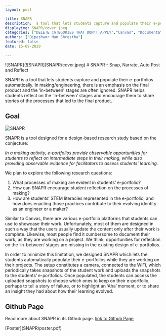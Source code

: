 ```yaml
---
layout: post

title: SNAPR
description:  a tool that lets students capture and populate their e-portfolios
displayimg: SNAPR/cover.jpeg
categories: ["DELETE CATEGORIES THAT DON'T APPLY","Canvas", "Documentation"]
authors: ["Dipeshwor Man Shrestha"]
featured: false
date: 15-09-2020

---
```



<!--IMAGE_TEXT_OVERLAY creates a image with a text box over it--------------------->
<div class="image_text_overlay" markdown="1">
![SNAPR](![SNAPR](SNAPR/cover.jpeg)
# SNAPR -  Snap, Narrate, Auto Post and Reflect

SNAPR is a tool that lets students capture and populate their e-portfolios automatically. In making/engineering, there is an emphasis on the final product and the ‘in-between’ stages are often ignored. SNAPR helps students reflect on the ‘in-between’ stages and encourage them to share stories of the processes that led to the final product.
</div>

<!--document creates a grid of documentss--------------------->
<div class="free_write" markdown="1">


## Goal

![SNAPR](SNAPR/details.png)

SNAPR is a tool designed for a design-based research study based on the conjecture:

*In a making activity, e-portfolios provide observable opportunities for students to reflect on intermediate steps in their making, while also providing observable evidence for facilitators to assess students’ learning.*

We plan to explore the following research questions:

1. What processes of making are evident in students’ e-portfolio?
2. How can SNAPR encourage student reflection on the processes of making?
3. How are students’ STEM literacies represented in the e-portfolio, and how does enacting those practices contribute to their evolving identity as an engineer or a maker?

Similar to Canvas, there are various e-portfolio platforms that students can use to showcase their work. Unfortunately, most of them are designed in such a way that the users usually update the content only after their work is complete. Likewise, most people find it cumbersome to document their work, as they are working on a project. We think, opportunities for reflection on the ‘in-between’ stages are missing in the existing design of e-portfolios.

In order to minimize this limitation, we designed SNAPR which lets the students automatically populate their e-portfolios while they are working on their projects. The setup constitutes a camera, connected to the WiFi, which periodically takes snapshots of the student work and uploads the snapshots to the students’ e-portfolios. Once populated, the students can access the uploaded snapshots to choose which ones to keep on their e-portfolio, perhaps to tell a story of failure, or to highlight an ‘Aha’ moment, or to share an insight they had about how their learning evolved.





## Github Page

Read more about SNAPR in its Github page. [link to Github Page](https://github.com/dipeshwor/SNAPR)


</div>

<div class="document" markdown="1">
[Poster](SNAPR/poster.pdf)
</div>
